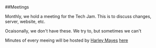##Meetings

Monthly, we hold a meeting for the Tech Jam. This is to discuss changes, server, website, etc.

Ocaisonally, we don't have these. We try to, but sometimes we can't

Minutes of every meeing will be hosted by [Harley Mayes](https://harleyyyyymayes.uk) [here](https://meetings.torbaytechjam.org.uk)
